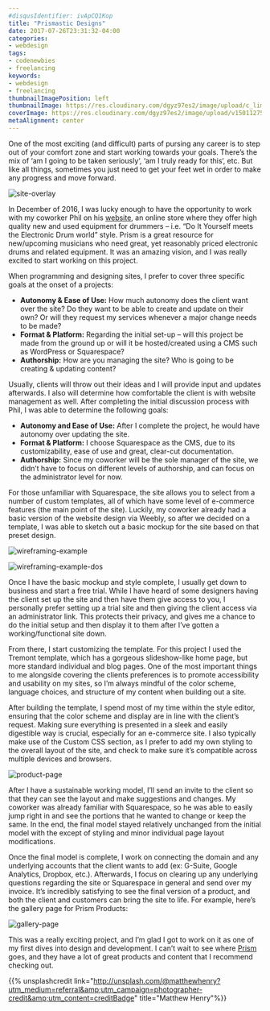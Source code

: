 ```yaml
---
#disqusIdentifier: ivApCQ1Kop
title: "Prismastic Designs"
date: 2017-07-26T23:31:32-04:00
categories:
- webdesign
tags:
- codenewbies
- freelancing
keywords:
- webdesign
- freelancing
thumbnailImagePosition: left
thumbnailImage: https://res.cloudinary.com/dgyz97es2/image/upload/c_limit,h_100,w_150/v1501126442/pd1_gxtlid.png
coverImage: https://res.cloudinary.com/dgyz97es2/image/upload/v1501127573/matthew-henry-82940_swm9fw.jpg
metaAlignment: center
---
```


One of the most exciting (and difficult) parts of pursing any career is to step out of your comfort zone and start working towards your goals. There’s the mix of ‘am I going to be taken seriously‘, ‘am I truly ready for this‘, etc. But like all things, sometimes you just need to get your feet wet in order to make any progress and move forward.

<!--more-->

![site-overlay](https://res.cloudinary.com/dgyz97es2/image/upload/v1501126442/pd1_gxtlid.png)

In December of 2016, I was lucky enough to have the opportunity to work with my coworker Phil on his [website](https://www.prism-products.us/), an online store where they offer high quality new and used equipment for drummers – i.e. “Do It Yourself meets the Electronic Drum world” style. Prism is a great resource for new/upcoming musicians who need great, yet reasonably priced electronic drums and related equipment. It was an amazing vision, and I was really excited to start working on this project.

When programming and designing sites, I prefer to cover three specific goals at the onset of a projects:

* **Autonomy & Ease of Use:** How much autonomy does the client want over the site? Do they want to be able to create and update on their own? Or will they request my services whenever a major change needs to be made?
* **Format & Platform:** Regarding the initial set-up – will this project be made from the ground up or will it be hosted/created using a CMS such as WordPress or Squarespace?
* **Authorship:** How are you managing the site? Who is going to be creating & updating content?

Usually, clients will throw out their ideas and I will provide input and updates afterwards. I also will determine how comfortable the client is with website management as well. After completing the initial discussion process with Phil, I was able to determine the following goals:

* **Autonomy and Ease of Use:** After I complete the project, he would have autonomy over updating the site.
* **Format & Platform:** I choose Squarespace as the CMS, due to its customizability, ease of use and great, clear-cut documentation.
* **Authorship:** Since my coworker will be the sole manager of the site, we didn’t have to focus on different levels of authorship, and can focus on the administrator level for now.

For those unfamiliar with Squarespace, the site allows you to select from a number of custom templates, all of which have some level of e-commerce features (the main point of the site). Luckily, my coworker already had a basic version of the website design via Weebly, so after we decided on a template, I was able to sketch out a basic mockup for the site based on that preset design.

![wireframing-example](https://res.cloudinary.com/dgyz97es2/image/upload/v1501126451/pd2_vllvf4.png)

![wireframing-example-dos](https://res.cloudinary.com/dgyz97es2/image/upload/v1501126455/pd3_key2hr.png)

Once I have the basic mockup and style complete, I usually get down to business and start a free trial. While I have heard of some designers having the client set up the site and then have them give access to you, I personally prefer setting up a trial site and then giving the client access via an administrator link. This protects their privacy, and gives me a chance to do the initial setup and then display it to them after I’ve gotten a working/functional site down.

From there, I start customizing the template. For this project I used the Tremont template, which has a gorgeous slideshow-like home page, but more standard individual and blog pages. One of the most important things to me alongside covering the clients preferences is to promote accessibility and usability on my sites, so I’m always mindful of the color scheme, language choices, and structure of my content when building out a site.

After building the template, I spend most of my time within the style editor, ensuring that the color scheme and display are in line with the client’s request. Making sure everything is presented in a sleek and easily digestible way is crucial, especially for an e-commerce site. I also typically make use of the Custom CSS section, as I prefer to add my own styling to the overall layout of the site, and check to make sure it’s compatible across multiple devices and browsers.

![product-page](https://res.cloudinary.com/dgyz97es2/image/upload/v1501126461/pd4_sjcqqc.png)

After I have a sustainable working model, I’ll send an invite to the client so that they can see the layout and make suggestions and changes. My coworker was already familiar with Squarespace, so he was able to easily jump right in and see the portions that he wanted to change or keep the same. In the end, the final model stayed relatively unchanged from the initial model with the except of styling and minor individual page layout modifications.

Once the final model is complete, I work on connecting the domain and any underlying accounts that the client wants to add (ex: G-Suite, Google Analytics, Dropbox, etc.). Afterwards, I focus on clearing up any underlying questions regarding the site or Squarespace in general and send over my invoice. It’s incredibly satisfying to see the final version of a product, and both the client and customers can bring the site to life. For example, here’s the gallery page for Prism Products:

![gallery-page](https://res.cloudinary.com/dgyz97es2/image/upload/v1501126466/pd5_kioa3s.png)

This was a really exciting project, and I’m glad I got to work on it as one of my first dives into design and development. I can’t wait to see where [Prism](https://www.prism-products.us/) goes, and they have a lot of great products and content that I recommend checking out.

{{% unsplashcredit link="http://unsplash.com/@matthewhenry?utm_medium=referral&amp;utm_campaign=photographer-credit&amp;utm_content=creditBadge" title="Matthew Henry"%}}
